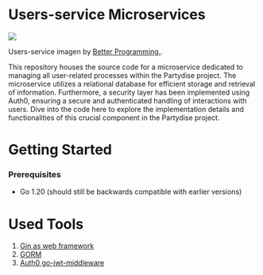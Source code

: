 # Users-service Microservices

![](https://miro.medium.com/v2/resize:fit:720/format:webp/1*e_EhbsyNw6tJbYjwwbjVVg.png)

Users-service imagen by <a HREF="https://betterprogramming.pub/how-are-you-structuring-your-go-microservices-a355d6293932">Better Programming.</a>.

This repository houses the source code for a microservice dedicated to managing all user-related processes within the Partydise project. The microservice utilizes a relational database for efficient storage and retrieval of information. Furthermore, a security layer has been implemented using Auth0, ensuring a secure and authenticated handling of interactions with users. Dive into the code here to explore the implementation details and functionalities of this crucial component in the Partydise project.

# Getting Started
### Prerequisites
- Go 1.20 (should still be backwards compatible with earlier versions)

# Used Tools
1. <a HREF="https://github.com/gin-gonic/gin">Gin as web framework  </a>
2. <a HREF="https://gorm.io/">GORM</a>
3. <a HREF="https://github.com/auth0/go-jwt-middleware/">Auth0 go-jwt-middleware</a>